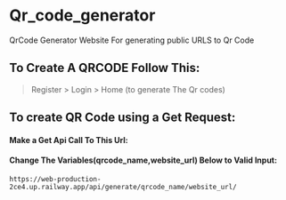 # Qr_code_generator
QrCode Generator Website For generating public URLS to Qr Code

## To Create A QRCODE Follow This:
> Register > Login > Home (to generate The Qr codes)

## To create QR Code using a Get Request:
  #### Make a Get Api Call To This Url:
  #### Change The Variables(qrcode_name,website_url) Below to Valid Input:
  ```
  https://web-production-2ce4.up.railway.app/api/generate/qrcode_name/website_url/
```
